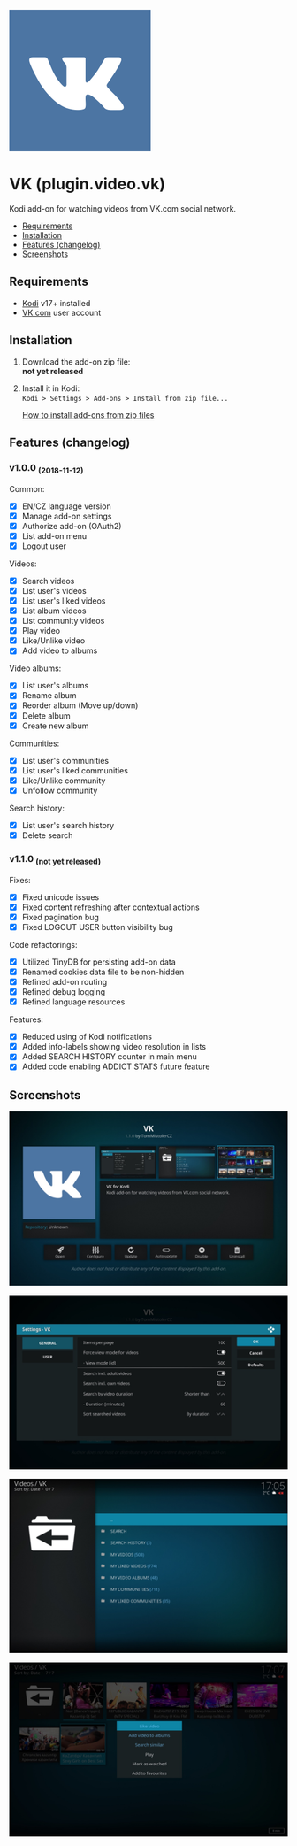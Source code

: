 ![Icon](resources/icon.png)

# VK (plugin.video.vk)

Kodi add-on for watching videos from VK.com social network.

- [Requirements](#requirements)
- [Installation](#installation)
- [Features (changelog)](#features-changelog)
- [Screenshots](#screenshots)

## Requirements

- [Kodi](https://kodi.tv) v17+ installed
- [VK.com](https://vk.com) user account

## Installation

1. Download the add-on zip file:<br>
    **not yet released**
    <!--[plugin.video.vk-1.1.0.zip](https://github.com/tommistolercz/plugin.video.vk/releases/download/v1.1.0/plugin.video.vk-1.1.0.zip)-->
    
2. Install it in Kodi:<br>
    `Kodi > Settings > Add-ons > Install from zip file...`

    [How to install add-ons from zip files](https://kodi.wiki/view/HOW-TO:Install_add-ons_from_zip_files)

## Features (changelog)

### v1.0.0 <sub>(2018-11-12)</sub>

Common:
- [x] EN/CZ language version
- [x] Manage add-on settings
- [x] Authorize add-on (OAuth2)
- [x] List add-on menu
- [x] Logout user

Videos:
- [x] Search videos
- [x] List user's videos
- [x] List user's liked videos
- [x] List album videos
- [x] List community videos
- [x] Play video
- [x] Like/Unlike video
- [x] Add video to albums

Video albums:
- [x] List user's albums
- [x] Rename album
- [x] Reorder album (Move up/down)
- [x] Delete album
- [x] Create new album

Communities:
- [x] List user's communities
- [x] List user's liked communities
- [x] Like/Unlike community
- [x] Unfollow community

Search history:
- [x] List user's search history
- [x] Delete search

### v1.1.0 <sub>(not yet released)</sub>

Fixes:
- [x] Fixed unicode issues
- [x] Fixed content refreshing after contextual actions
- [x] Fixed pagination bug
- [x] Fixed LOGOUT USER button visibility bug

Code refactorings:
- [x] Utilized TinyDB for persisting add-on data
- [x] Renamed cookies data file to be non-hidden
- [x] Refined add-on routing
- [x] Refined debug logging
- [x] Refined language resources

Features:
- [x] Reduced using of Kodi notifications
- [x] Added info-labels showing video resolution in lists
- [x] Added SEARCH HISTORY counter in main menu
- [x] Added code enabling ADDICT STATS future feature

## Screenshots

![Screenshot 1](resources/media/screenshot1.jpg)

![Screenshot 2](resources/media/screenshot2.jpg)

![Screenshot 3](resources/media/screenshot3.jpg)

![Screenshot 4](resources/media/screenshot4.jpg)
